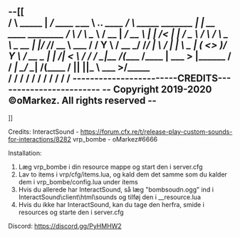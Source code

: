 --[[              
  /     \  _____     __| _/  ____   \______   \ ___.__.   ____    /     \  _____   _______ |  | __  ____  ________
 /  \ /  \ \__  \   / __ | _/ __ \   |    |  _/<   |  |  /  _ \  /  \ /  \ \__  \  \_  __ \|  |/ /_/ __ \ \___   /
/    Y    \ / __ \_/ /_/ | \  ___/   |    |   \ \___  | (  <_> )/    Y    \ / __ \_ |  | \/|    < \  ___/  /    / 
\____|__  /(____  /\____ |  \___  >  |______  / / ____|  \____/ \____|__  /(____  / |__|   |__|_ \ \___  >/_____ \
        \/      \/      \/      \/          \/  \/                      \/      \/              \/     \/       \/
------------------------CREDITS------------------------
-- Copyright 2019-2020 ©oMarkez. All rights reserved --
-------------------------------------------------------
]]

Credits:
InteractSound - https://forum.cfx.re/t/release-play-custom-sounds-for-interactions/8282
vrp_bombe - oMarkez#6666

Installation:
1. Læg vrp_bombe i din resource mappe og start den i server.cfg
2. Lav to items i vrp/cfg/items.lua, og kald dem det samme som du kalder dem i vrp_bombe/config.lua under items
3. Hvis du allerede har InteractSound, så læg "bombsoudn.ogg" ind i InteractSound\client\html\sounds og tilføj den i __resource.lua
4. Hvis du ikke har InteractSound, kan du tage den herfra, smide i resources og starte den i server.cfg

Discord: https://discord.gg/PyHMHW2
